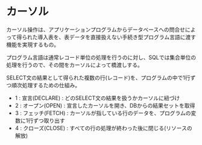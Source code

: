 # カーソル

カーソル操作は、アプリケーションプログラムからデータベースへの問合せによって得られた導入表を、表データを直接扱えない手続き型プログラム言語に渡す機能を実現するもの。

プログラム言語は通常レコード単位の処理を行うのに対し、SQLでは集合単位の処理を行うので、その間をカーソルによって橋渡しする。

SELECT文の結果として得られた複数の行(レコード)を、プログラムの中で1行ずつ順次処理するための仕組み。

- 1 : 宣言(DECLARE) : どのSELECT文の結果を扱うかカーソルに紐づけ
- 2 : オープン(OPEN) : 宣言したカーソルを開き、DBからの結果セットを取得
- 3 : フェッチ(FETCH) : カーソルが指している行のデータを、プログラムの変数に1行ずつ取り出す
- 4 : クローズ(CLOSE) : すべての行の処理が終わった後に閉じる(リソースの解放)

